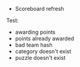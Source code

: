 * Scoreboard refresh

Test:

* awarding points
* points already awarded
* bad team hash
* category doesn't exist
* puzzle doesn't exist
